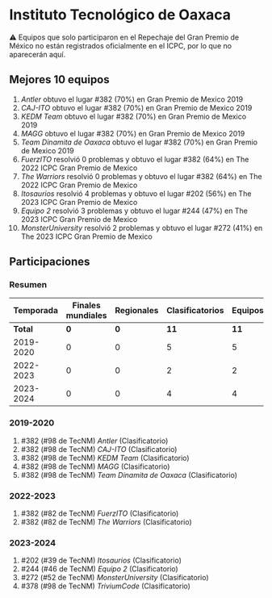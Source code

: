---
---

# Instituto Tecnológico de Oaxaca

:warning: Equipos que solo participaron en el Repechaje del Gran Premio de México no están registrados oficialmente en el ICPC, por lo que no aparecerán aquí.

## Mejores 10 equipos

1. _Antler_ obtuvo el lugar #382 (70%) en Gran Premio de Mexico 2019
1. _CAJ-ITO_ obtuvo el lugar #382 (70%) en Gran Premio de Mexico 2019
1. _KEDM Team_ obtuvo el lugar #382 (70%) en Gran Premio de Mexico 2019
1. _MAGG_ obtuvo el lugar #382 (70%) en Gran Premio de Mexico 2019
1. _Team Dinamita de Oaxaca_ obtuvo el lugar #382 (70%) en Gran Premio de Mexico 2019
1. _FuerzITO_ resolvió 0 problemas y obtuvo el lugar #382 (64%) en The 2022 ICPC Gran Premio de Mexico
1. _The Warriors_ resolvió 0 problemas y obtuvo el lugar #382 (64%) en The 2022 ICPC Gran Premio de Mexico
1. _Itosaurios_ resolvió 4 problemas y obtuvo el lugar #202 (56%) en The 2023 ICPC Gran Premio de Mexico
1. _Equipo 2_ resolvió 3 problemas y obtuvo el lugar #244 (47%) en The 2023 ICPC Gran Premio de Mexico
1. _MonsterUniversity_ resolvió 2 problemas y obtuvo el lugar #272 (41%) en The 2023 ICPC Gran Premio de Mexico

## Participaciones

### Resumen

| Temporada | Finales mundiales | Regionales | Clasificatorios | Equipos |
| --- | --- | --- | --- | --- |
| **Total** | **0** | **0** | **11** | **11** |
| 2019-2020 | 0 | 0 | 5 | 5 |
| 2022-2023 | 0 | 0 | 2 | 2 |
| 2023-2024 | 0 | 0 | 4 | 4 |

### 2019-2020

1. #382 (#98 de TecNM) _Antler_ (Clasificatorio)
1. #382 (#98 de TecNM) _CAJ-ITO_ (Clasificatorio)
1. #382 (#98 de TecNM) _KEDM Team_ (Clasificatorio)
1. #382 (#98 de TecNM) _MAGG_ (Clasificatorio)
1. #382 (#98 de TecNM) _Team Dinamita de Oaxaca_ (Clasificatorio)

### 2022-2023

1. #382 (#82 de TecNM) _FuerzITO_ (Clasificatorio)
1. #382 (#82 de TecNM) _The Warriors_ (Clasificatorio)

### 2023-2024

1. #202 (#39 de TecNM) _Itosaurios_ (Clasificatorio)
1. #244 (#46 de TecNM) _Equipo 2_ (Clasificatorio)
1. #272 (#52 de TecNM) _MonsterUniversity_ (Clasificatorio)
1. #378 (#98 de TecNM) _TriviumCode_ (Clasificatorio)



